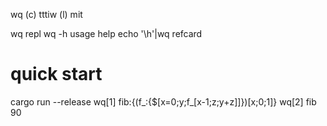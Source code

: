 wq (c) tttiw (l) mit

wq               repl
wq -h            usage help
echo '\h'|wq     refcard

quick start
===========
cargo run --release
wq[1] fib:{(f_:{$[x=0;y;f_[x-1;z;y+z]]})[x;0;1]}
wq[2] fib 90
